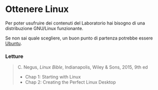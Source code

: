 # Ottenere Linux

Per poter usufruire dei contenuti del Laboratorio hai bisogno di una distribuzione GNU/Linux funzionante.

Se non sai quale scegliere, un buon punto di partenza potrebbe essere [Ubuntu](https://www.ubuntu-it.org/).

### Letture

> C. Negus, _Linux Bible_, Indianapolis, Wiley &amp; Sons, 2015, 9th ed
>
> - Chap 1: Starting with Linux
> - Chap 2: Creating the Perfect Linux Desktop
